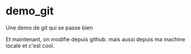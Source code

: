 # demo_git
Une demo de git qui se passe bien

Et maintenant, on modifie depuis github.
mais aussi depuis ma machine locale et c'est cool.
